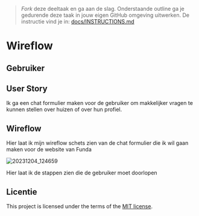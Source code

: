 > _Fork_ deze deeltaak en ga aan de slag. 
Onderstaande outline ga je gedurende deze taak in jouw eigen GitHub omgeving uitwerken. 
De instructie vind je in: [docs/INSTRUCTIONS.md](docs/INSTRUCTIONS.md)


# Wireflow
<!-- Geef je opdracht een titel en schrijf in één zin wat het is -->

## Gebruiker
<!-- Het is duidelijk wie de gebruiker is -->

## User Story
<!-- Er is een User Story geschreven van de interactie -->

Ik ga een chat formulier maken voor de gebruiker om makkelijker vragen te kunnen stellen over huizen of over hun profiel.


## Wireflow
<!-- Toon de wireflow -->

Hier laat ik mijn wireflow schets zien van de chat formulier die ik wil gaan maken voor de website van Funda

![20231204_124659](https://github.com/Akikosophia/fix-the-flow-wireflow/assets/144008863/78c69829-6de8-488f-a64b-7a6b63809b40)


Hier laat ik de stappen zien die de gebruiker moet doorlopen


## Licentie

This project is licensed under the terms of the [MIT license](./LICENSE).
